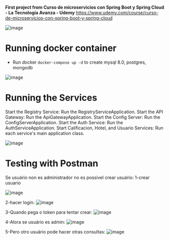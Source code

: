**First project from Curso de microservicios con Spring Boot y Spring Cloud - La Tecnología Avanza - Udemy**
https://www.udemy.com/course/curso-de-microservicios-con-spring-boot-y-spring-cloud

![image](https://github.com/user-attachments/assets/6c3d220c-f2f4-4574-bf10-1afbde539821)

<h1>Running docker container</h1>

-  Run docker ```docker-compose up -d``` to create mysql 8.0, postgres, mongodb

![image](https://github.com/user-attachments/assets/31e168b2-f977-45da-bcc6-b8e65ca11ce2)


<h1>Running the Services</h1>
Start the Registry Service: Run the RegistryServiceApplication.
Start the API Gateway: Run the ApiGatewayApplication.
Start the Config Server: Run the ConfigServerApplication.
Start the Auth Service: Run the AuthServiceApplication.
Start Calificacion, Hotel, and Usuario Services: Run each service's main application class.

![image](https://github.com/user-attachments/assets/3977ad36-c1b9-459a-a605-5865c564af64)

<h1>Testing with Postman</h1>
Se usuário non es administrador no es possível crear usuário:
1-crear usuario

 ![image](https://github.com/user-attachments/assets/cde9027f-5a3e-465f-868d-9c2bdd495641)
 
2-hacer login:
![image](https://github.com/user-attachments/assets/16126d2d-6f53-4827-a7a4-0707deb2fd36)

 
3-Quando pega o token para tentar crear:
![image](https://github.com/user-attachments/assets/e21e9075-685e-40bb-9571-70ed53d03e23)

 
4-Alora se usuário es admin:
![image](https://github.com/user-attachments/assets/388895f8-f709-43a5-a266-984d52092c51)

 
5-Pero otro usuário pode hacer otras consultas:
![image](https://github.com/user-attachments/assets/a8736365-8ba8-4723-89b5-29e11ce5fcd0)


